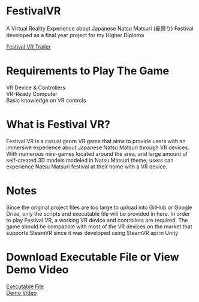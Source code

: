 # FestivalVR
 A Virtual Reality Experience about Japanese Natsu Matsuri (夏祭り) Festival developed as a final year project for my Higher Diploma  
   
 [Festival VR Trailer](https://youtu.be/Wc8P8sQD--o)
 
# Requirements to Play The Game
 VR Device & Controllers  
 VR-Ready Computer  
 Basic knowledge on VR controls
 
# What is Festival VR?
 Festival VR is a casual genre VR game that aims to provide users with an immersive experience about Japanese Natsu Matsuri through VR devices. With numerous mini-games located around the area, and large amount of self-created 3D models modeled in Natsu Matsuri theme, users can experience Natsu Matsuri festival at their home with a VR device.
 
# Notes
 Since the original project files are too large to upload into GitHub or Google Drive, only the scripts and executable file will be provided in here. In order to play Festival VR, a working VR device and controllers are required. The game should be compatible with most of the VR devices on the market that supports SteamVR since it was developed using SteamVR api in Unity

# Download Executable File or View Demo Video
[Executable File](https://drive.google.com/file/d/14z5Bazek0jrc-hCHxsUjKTr7j89LO1rU/view?usp=sharing)  
[Demo Video](https://youtu.be/GPAGxKVH-Ng)
